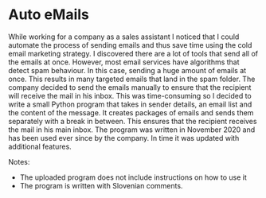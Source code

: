 # Auto eMails

While working for a company as a sales assistant I noticed that I could automate the process of sending emails and thus save time using the cold email marketing strategy.
I discovered there are a lot of tools that send all of the emails at once. However, most email services have algorithms that detect spam behaviour. In this case, sending a huge amount of emails at once. This results in many targeted emails that land in the spam folder. The company decided to send the emails manually to ensure that the recipient will receive the mail in his inbox. 
This was time-consuming so I decided to write a small Python program that takes in sender details, an email list and the content of the message. It creates packages of emails and sends them separately with a break in between. This ensures that the recipient receives the mail in his main inbox.
The program was written in November 2020 and has been used ever since by the company. In time it was updated with additional features.

Notes:
-	The uploaded program does not include instructions on how to use it
-	The program is written with Slovenian comments.
